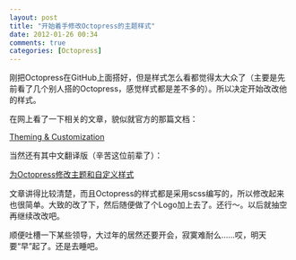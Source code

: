 ```yaml
---
layout: post
title: "开始着手修改Octopress的主题样式"
date: 2012-01-26 00:34
comments: true
categories: [Octopress]
---
```

刚把Octopress在GitHub上面搭好，但是样式怎么看都觉得太大众了（主要是先前看了几个别人搭的Octopress，感觉样式都是差不多的）。所以决定开始改改他的样式。

在网上看了一下相关的文章，貌似就官方的那篇文档：

[Theming & Customization](http://octopress.org/docs/theme/)

当然还有其中文翻译版（辛苦这位前辈了）：

[为Octopress修改主题和自定义样式](http://chen.yanping.me/cn/blog/2012/01/07/theming-and-customization/)

文章讲得比较清楚，而且Octopress的样式都是采用scss编写的，所以修改起来也很简单。大致的改了下，然后随便做了个Logo加上去了。还行～。以后就抽空再继续改改吧。


顺便吐槽一下某些领导，大过年的居然还要开会，寂寞难耐么……哎，明天要“早”起了。还是去睡吧。